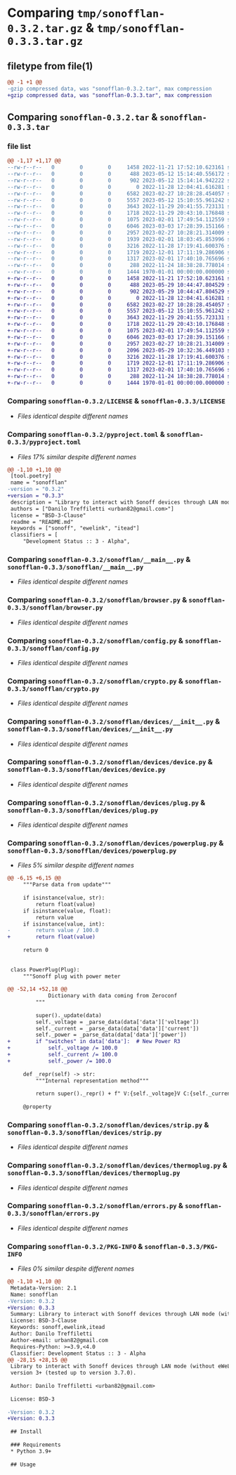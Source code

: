 # Comparing `tmp/sonofflan-0.3.2.tar.gz` & `tmp/sonofflan-0.3.3.tar.gz`

## filetype from file(1)

```diff
@@ -1 +1 @@
-gzip compressed data, was "sonofflan-0.3.2.tar", max compression
+gzip compressed data, was "sonofflan-0.3.3.tar", max compression
```

## Comparing `sonofflan-0.3.2.tar` & `sonofflan-0.3.3.tar`

### file list

```diff
@@ -1,17 +1,17 @@
--rw-r--r--   0        0        0     1458 2022-11-21 17:52:10.623161 sonofflan-0.3.2/LICENSE
--rw-r--r--   0        0        0      488 2023-05-12 15:14:40.556172 sonofflan-0.3.2/README.md
--rw-r--r--   0        0        0      902 2023-05-12 15:14:14.942222 sonofflan-0.3.2/pyproject.toml
--rw-r--r--   0        0        0        0 2022-11-28 12:04:41.616281 sonofflan-0.3.2/sonofflan/__init__.py
--rw-r--r--   0        0        0     6582 2023-02-27 10:28:28.454057 sonofflan-0.3.2/sonofflan/__main__.py
--rw-r--r--   0        0        0     5557 2023-05-12 15:10:55.961242 sonofflan-0.3.2/sonofflan/browser.py
--rw-r--r--   0        0        0     3643 2022-11-29 20:41:55.723131 sonofflan-0.3.2/sonofflan/config.py
--rw-r--r--   0        0        0     1718 2022-11-29 20:43:10.176848 sonofflan-0.3.2/sonofflan/crypto.py
--rw-r--r--   0        0        0     1075 2023-02-01 17:49:54.112559 sonofflan-0.3.2/sonofflan/devices/__init__.py
--rw-r--r--   0        0        0     6046 2023-03-03 17:28:39.151166 sonofflan-0.3.2/sonofflan/devices/device.py
--rw-r--r--   0        0        0     2957 2023-02-27 10:28:21.314009 sonofflan-0.3.2/sonofflan/devices/plug.py
--rw-r--r--   0        0        0     1939 2023-02-01 18:03:45.853996 sonofflan-0.3.2/sonofflan/devices/powerplug.py
--rw-r--r--   0        0        0     3216 2022-11-28 17:19:41.600376 sonofflan-0.3.2/sonofflan/devices/strip.py
--rw-r--r--   0        0        0     1719 2022-12-01 17:11:19.286906 sonofflan-0.3.2/sonofflan/devices/thermoplug.py
--rw-r--r--   0        0        0     1317 2023-02-01 17:40:10.765696 sonofflan-0.3.2/sonofflan/errors.py
--rw-r--r--   0        0        0      288 2022-11-24 18:38:28.778014 sonofflan-0.3.2/sonofflan/utils.py
--rw-r--r--   0        0        0     1444 1970-01-01 00:00:00.000000 sonofflan-0.3.2/PKG-INFO
+-rw-r--r--   0        0        0     1458 2022-11-21 17:52:10.623161 sonofflan-0.3.3/LICENSE
+-rw-r--r--   0        0        0      488 2023-05-29 10:44:47.804529 sonofflan-0.3.3/README.md
+-rw-r--r--   0        0        0      902 2023-05-29 10:44:47.804529 sonofflan-0.3.3/pyproject.toml
+-rw-r--r--   0        0        0        0 2022-11-28 12:04:41.616281 sonofflan-0.3.3/sonofflan/__init__.py
+-rw-r--r--   0        0        0     6582 2023-02-27 10:28:28.454057 sonofflan-0.3.3/sonofflan/__main__.py
+-rw-r--r--   0        0        0     5557 2023-05-12 15:10:55.961242 sonofflan-0.3.3/sonofflan/browser.py
+-rw-r--r--   0        0        0     3643 2022-11-29 20:41:55.723131 sonofflan-0.3.3/sonofflan/config.py
+-rw-r--r--   0        0        0     1718 2022-11-29 20:43:10.176848 sonofflan-0.3.3/sonofflan/crypto.py
+-rw-r--r--   0        0        0     1075 2023-02-01 17:49:54.112559 sonofflan-0.3.3/sonofflan/devices/__init__.py
+-rw-r--r--   0        0        0     6046 2023-03-03 17:28:39.151166 sonofflan-0.3.3/sonofflan/devices/device.py
+-rw-r--r--   0        0        0     2957 2023-02-27 10:28:21.314009 sonofflan-0.3.3/sonofflan/devices/plug.py
+-rw-r--r--   0        0        0     2096 2023-05-29 10:32:36.449103 sonofflan-0.3.3/sonofflan/devices/powerplug.py
+-rw-r--r--   0        0        0     3216 2022-11-28 17:19:41.600376 sonofflan-0.3.3/sonofflan/devices/strip.py
+-rw-r--r--   0        0        0     1719 2022-12-01 17:11:19.286906 sonofflan-0.3.3/sonofflan/devices/thermoplug.py
+-rw-r--r--   0        0        0     1317 2023-02-01 17:40:10.765696 sonofflan-0.3.3/sonofflan/errors.py
+-rw-r--r--   0        0        0      288 2022-11-24 18:38:28.778014 sonofflan-0.3.3/sonofflan/utils.py
+-rw-r--r--   0        0        0     1444 1970-01-01 00:00:00.000000 sonofflan-0.3.3/PKG-INFO
```

### Comparing `sonofflan-0.3.2/LICENSE` & `sonofflan-0.3.3/LICENSE`

 * *Files identical despite different names*

### Comparing `sonofflan-0.3.2/pyproject.toml` & `sonofflan-0.3.3/pyproject.toml`

 * *Files 17% similar despite different names*

```diff
@@ -1,10 +1,10 @@
 [tool.poetry]
 name = "sonofflan"
-version = "0.3.2"
+version = "0.3.3"
 description = "Library to interact with Sonoff devices through LAN mode (without eWeLink cloud)"
 authors = ["Danilo Treffiletti <urban82@gmail.com>"]
 license = "BSD-3-Clause"
 readme = "README.md"
 keywords = ["sonoff", "ewelink", "itead"]
 classifiers = [
     "Development Status :: 3 - Alpha",
```

### Comparing `sonofflan-0.3.2/sonofflan/__main__.py` & `sonofflan-0.3.3/sonofflan/__main__.py`

 * *Files identical despite different names*

### Comparing `sonofflan-0.3.2/sonofflan/browser.py` & `sonofflan-0.3.3/sonofflan/browser.py`

 * *Files identical despite different names*

### Comparing `sonofflan-0.3.2/sonofflan/config.py` & `sonofflan-0.3.3/sonofflan/config.py`

 * *Files identical despite different names*

### Comparing `sonofflan-0.3.2/sonofflan/crypto.py` & `sonofflan-0.3.3/sonofflan/crypto.py`

 * *Files identical despite different names*

### Comparing `sonofflan-0.3.2/sonofflan/devices/__init__.py` & `sonofflan-0.3.3/sonofflan/devices/__init__.py`

 * *Files identical despite different names*

### Comparing `sonofflan-0.3.2/sonofflan/devices/device.py` & `sonofflan-0.3.3/sonofflan/devices/device.py`

 * *Files identical despite different names*

### Comparing `sonofflan-0.3.2/sonofflan/devices/plug.py` & `sonofflan-0.3.3/sonofflan/devices/plug.py`

 * *Files identical despite different names*

### Comparing `sonofflan-0.3.2/sonofflan/devices/powerplug.py` & `sonofflan-0.3.3/sonofflan/devices/powerplug.py`

 * *Files 5% similar despite different names*

```diff
@@ -6,15 +6,15 @@
     """Parse data from update"""
 
     if isinstance(value, str):
         return float(value)
     if isinstance(value, float):
         return value
     if isinstance(value, int):
-        return value / 100.0
+        return float(value)
 
     return 0
 
 
 class PowerPlug(Plug):
     """Sonoff plug with power meter
 
@@ -52,14 +52,18 @@
             Dictionary with data coming from Zeroconf
         """
 
         super()._update(data)
         self._voltage = _parse_data(data['data']['voltage'])
         self._current = _parse_data(data['data']['current'])
         self._power = _parse_data(data['data']['power'])
+        if "switches" in data['data']:  # New Power R3
+            self._voltage /= 100.0
+            self._current /= 100.0
+            self._power /= 100.0
 
     def _repr(self) -> str:
         """Internal representation method"""
 
         return super()._repr() + f" V:{self._voltage}V C:{self._current}A P:{self._power}W"
 
     @property
```

### Comparing `sonofflan-0.3.2/sonofflan/devices/strip.py` & `sonofflan-0.3.3/sonofflan/devices/strip.py`

 * *Files identical despite different names*

### Comparing `sonofflan-0.3.2/sonofflan/devices/thermoplug.py` & `sonofflan-0.3.3/sonofflan/devices/thermoplug.py`

 * *Files identical despite different names*

### Comparing `sonofflan-0.3.2/sonofflan/errors.py` & `sonofflan-0.3.3/sonofflan/errors.py`

 * *Files identical despite different names*

### Comparing `sonofflan-0.3.2/PKG-INFO` & `sonofflan-0.3.3/PKG-INFO`

 * *Files 0% similar despite different names*

```diff
@@ -1,10 +1,10 @@
 Metadata-Version: 2.1
 Name: sonofflan
-Version: 0.3.2
+Version: 0.3.3
 Summary: Library to interact with Sonoff devices through LAN mode (without eWeLink cloud)
 License: BSD-3-Clause
 Keywords: sonoff,ewelink,itead
 Author: Danilo Treffiletti
 Author-email: urban82@gmail.com
 Requires-Python: >=3.9,<4.0
 Classifier: Development Status :: 3 - Alpha
@@ -28,15 +28,15 @@
 Library to interact with Sonoff devices through LAN mode (without eWeLink cloud) with firmware
 version 3+ (tested up to version 3.7.0).
 
 Author: Danilo Treffiletti <urban82@gmail.com>
 
 License: BSD-3
 
-Version: 0.3.2
+Version: 0.3.3
 
 ## Install
 
 ### Requirements
 * Python 3.9+
 
 ## Usage
```

